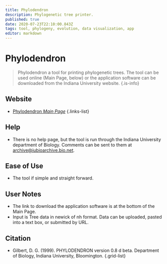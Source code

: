 ```yaml
---
title: Phylodendron
description: Phylogenetic tree printer.
published: true
date: 2020-07-23T22:10:00.843Z
tags: tool, phylogeny, evolution, data visualization, app
editor: markdown
---
```


# Phylodendron

> Phylodendron a tool for printing phylogenetic trees. The tool can be used online (Main Page, below) or the application software can be downloaded from the Indiana University website.
{.is-info}

 
## Website 

- [Phylodendron *Main Page*](http://iubioarchive.bio.net/treeapp/treeprint-form.html)
 {.links-list}

## Help

- There is no help page, but the tool is run through the Indiana University department of Biology.  Comments can be sent to them at archive@iubioarchive.bio.net.

## Ease of Use

- The tool if simple and straight forward. 

## User Notes

- The link to download the application software is at the bottom of the Main Page. 
- Input is Tree data in newick of nh format.  Data can be uploaded, pasted into a text box, or submitted by URL. 

## Citation 

- Gilbert, D. G. (1999). PHYLODENDRON version 0.8 d beta. Department of Biology, Indiana University, Bloomington.
{.grid-list}